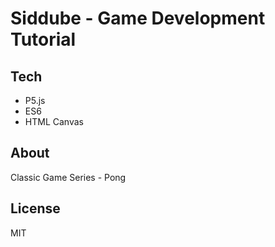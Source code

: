 # Siddube - Game Development Tutorial

## Tech
- P5.js
- ES6
- HTML Canvas

## About
Classic Game Series - Pong
 
## License
MIT
